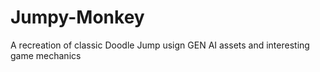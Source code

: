# Jumpy-Monkey
 A recreation of classic Doodle Jump usign GEN AI assets and interesting game mechanics
